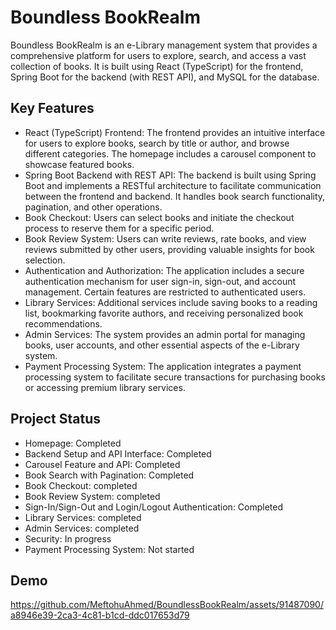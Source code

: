 # Boundless BookRealm

Boundless BookRealm is an e-Library management system that provides a comprehensive platform for users to explore, search, and access a vast collection of books. It is built using React (TypeScript) for the frontend, Spring Boot for the backend (with REST API), and MySQL for the database.

 
## Key Features
* React (TypeScript) Frontend: The frontend provides an intuitive interface for users to explore books, search by title or author, and browse different categories. The homepage includes a carousel component to showcase featured books.
* Spring Boot Backend with REST API: The backend is built using Spring Boot and implements a RESTful architecture to facilitate communication between the frontend and backend. It handles book search functionality, pagination, and other operations.
* Book Checkout: Users can select books and initiate the checkout process to reserve them for a specific period.
* Book Review System: Users can write reviews, rate books, and view reviews submitted by other users, providing valuable insights for book selection.
* Authentication and Authorization: The application includes a secure authentication mechanism for user sign-in, sign-out, and account management. Certain features are restricted to authenticated users.
* Library Services: Additional services include saving books to a reading list, bookmarking favorite authors, and receiving personalized book recommendations.
* Admin Services: The system provides an admin portal for managing books, user accounts, and other essential aspects of the e-Library system.
* Payment Processing System: The application integrates a payment processing system to facilitate secure transactions for purchasing books or accessing premium library services.


## Project Status
  * Homepage: Completed
  * Backend Setup and API Interface: Completed
  * Carousel Feature and API: Completed 
  * Book Search with Pagination: Completed
  * Book Checkout: completed
  * Book Review System: completed
  * Sign-In/Sign-Out and Login/Logout Authentication: Completed
  * Library Services: completed
  * Admin Services: completed
  * Security: In progress
  * Payment Processing System: Not started


## Demo

https://github.com/MeftohuAhmed/BoundlessBookRealm/assets/91487090/a8946e39-2ca3-4c81-b1cd-ddc017653d79



